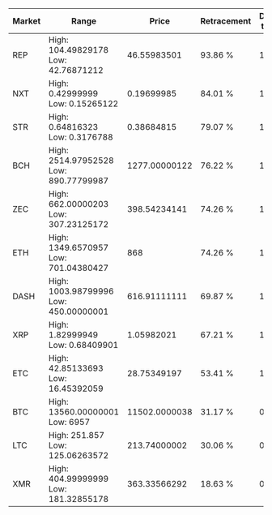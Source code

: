 | Market | Range | Price| Retracement | Doubles to 50% |
| --- | --- | --- | --- | --- |
| REP | High: 104.49829178<br />Low: 42.76871212 | 46.55983501 | 93.86 % | 1.58 |
| NXT | High: 0.42999999<br />Low: 0.15265122 | 0.19699985 | 84.01 % | 1.48 |
| STR | High: 0.64816323<br />Low: 0.3176788 | 0.38684815 | 79.07 % | 1.25 |
| BCH | High: 2514.97952528<br />Low: 890.77799987 | 1277.00000122 | 76.22 % | 1.33 |
| ZEC | High: 662.00000203<br />Low: 307.23125172 | 398.54234141 | 74.26 % | 1.22 |
| ETH | High: 1349.6570957<br />Low: 701.04380427 | 868 | 74.26 % | 1.18 |
| DASH | High: 1003.98799996<br />Low: 450.00000001 | 616.91111111 | 69.87 % | 1.18 |
| XRP | High: 1.82999949<br />Low: 0.68409901 | 1.05982021 | 67.21 % | 1.19 |
| ETC | High: 42.85133693<br />Low: 16.45392059 | 28.75349197 | 53.41 % | 1.03 |
| BTC | High: 13560.00000001<br />Low: 6957 | 11502.0000038 | 31.17 % | 0.00 |
| LTC | High: 251.857<br />Low: 125.06263572 | 213.74000002 | 30.06 % | 0.00 |
| XMR | High: 404.99999999<br />Low: 181.32855178 | 363.33566292 | 18.63 % | 0.00 |
